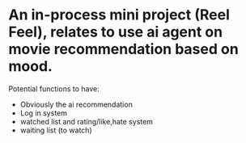 # An in-process mini project (Reel Feel), relates to use ai agent on movie recommendation based on mood.
Potential functions to have:
- Obviously the ai recommendation
- Log in system
- watched list and rating/like,hate system
- waiting list (to watch)
